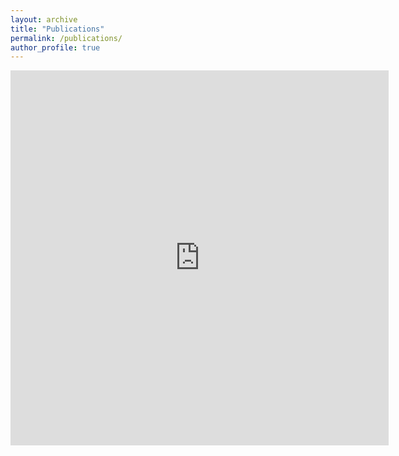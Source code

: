 ```yaml
---
layout: archive
title: "Publications"
permalink: /publications/
author_profile: true
---
```

<!--
{% if author.googlescholar %}
  You can also find my articles on <u><a href="{{author.googlescholar}}">my Google Scholar profile</a>.</u>
{% endif %}

{% include base_path %}

{% for post in site.publications reversed %}
  {% include archive-single.html %}
{% endfor %}
-->

<base target="_blank">
<iframe src="https://hsd1121.github.io/publications.html" sandbox="allow-same-origin allow-scripts" width="120%"  height="600"  scrolling="yes" seamless="seamless" frameborder="0" allowfullscreen>
</iframe>